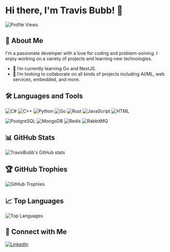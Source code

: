 # Hi there, I'm Travis Bubb! 👋

![Profile Views](https://komarev.com/ghpvc/?username=TravisBubb&style=flat-square)

## 🚀 About Me

I'm a passionate developer with a love for coding and problem-solving. I enjoy working on a variety of projects and learning new technologies.

- 🌱 I’m currently learning Go and NextJS.
- 👯 I’m looking to collaborate on all kinds of projects including AI/ML, web services, embedded, and more.

## 🛠️ Languages and Tools

![C#](https://img.shields.io/badge/-C%23-05122A?style=flat&logo=dotnet) ![C++](https://img.shields.io/badge/-C%2B%2B-05122A?style=flat&logo=cplusplus) ![Python](https://img.shields.io/badge/-Python-05122A?style=flat&logo=python) ![Go](https://img.shields.io/badge/-Go-05122A?style=flat&logo=go) ![Rust](https://img.shields.io/badge/-Rust-05122A?style=flat&logo=rust) ![JavaScript](https://img.shields.io/badge/-JavaScript-05122A?style=flat&logo=javascript) ![HTML](https://img.shields.io/badge/-HTML-05122A?style=flat&logo=html5)  

![PostgreSQL](https://img.shields.io/badge/-PostgreSQL-05122A?style=flat&logo=postgresql) ![MongoDB](https://img.shields.io/badge/-MongoDB-05122A?style=flat&logo=mongodb) ![Redis](https://img.shields.io/badge/-Redis-05122A?style=flat&logo=redis) ![RabbitMQ](https://img.shields.io/badge/-RabbitMQ-05122A?style=flat&logo=rabbitmq)

## 📊 GitHub Stats

![TravisBubb's GitHub stats](https://github-readme-stats.vercel.app/api?username=TravisBubb&show_icons=true&theme=radical)

## 🏆 GitHub Trophies

![GitHub Trophies](https://github-profile-trophy.vercel.app/?username=TravisBubb&theme=radical)

## 📈 Top Languages

![Top Languages](https://github-readme-stats.vercel.app/api/top-langs/?username=TravisBubb&layout=compact&theme=radical)

## 🔗 Connect with Me

[![LinkedIn](https://img.shields.io/badge/-Travis%20Bubb-05122A?style=flat&logo=linkedin)](https://www.linkedin.com/in/travisbubb)
